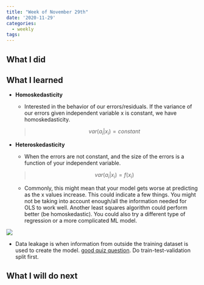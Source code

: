 ```yaml
---
title: "Week of November 29th"
date: '2020-11-29'
categories:
  - weekly
tags:
---
```


## What I did


## What I learned

- **Homoskedasticity**
    - Interested in the behavior of our errors/residuals. If the variance of our errors given independent variable x is constant, we have homoskedasticity.

    > $$var(a_i \vert x_i) = constant$$

- **Heteroskedasticity**

    - When the errors are not constant, and the size of the errors is a function of your independent variable.

    > $$var(a_i \vert x_i) = f(x_i)$$

    - Commonly, this might mean that your model gets worse at predicting as the x values increase. This could indicate a few things. You might not be taking into account enough/all the information needed for OLS to work well. Another least squares algorithm could perform better (be homoskedastic). You could also try a different type of regression or a more complicated ML model.

![](https://i.ytimg.com/vi/zRklTsY9w9c/maxresdefault.jpg)

- Data leakage is when information from outside the training dataset is used to create the model. [good quiz question](https://www.confetti.ai/questions/109-0). Do train-test-validation split first.

## What I will do next

